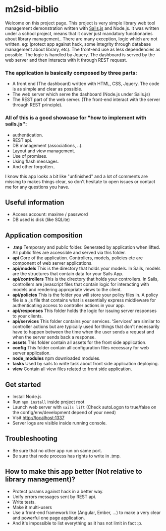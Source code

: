 # m2sid-biblio

Welcome on this project page. This project is very simple library web tool management demonstration written with [Sails.js](http://sailsjs.org) and Node.js.
It was written under a school project, means that it cover just mandatory functionaries about library management.. 
There are many exception, logic which are not written. eg: (protect app against hack, some integrity through database management about library, etc).
The front-end use as less dependencies as possible. The logic is handled by Jquery. The dashboard is served by the web server and then interacts with it through REST request.

### The application is basically composed by three parts:
- A front end (The dashboard) written with HTML, CSS, Jquery. The code is as simple and clear as possible.
- The web server which serve the dashboard (Node.js under Sails.js)
- The REST part of the web server. (The front-end interact with the server through REST principle).

### All of this is a good showcase for "how to implement with sails.js":
- authentication.
- REST api.
- DB management (associations, ..).
- Layout and view management.
- Use of promises.
- Using flash messages.
- And other forgotten..

I know this app looks a bit like "unfinished" and a lot of comments are missing to makes things clear, so don't hesitate to open issues or contact me for any questions you have.

## Useful information
- Access account: maxime / password
- DB used is disk (like SQLite)

## Application composition
- **.tmp** Temporary and public folder. Generated by application when lifted. All public files are accessible and served via this folder.
- **api** Core of the application. Controllers, models, policies etc are component of web server applications.
- **api/models** This is the directory that holds your models. In Sails, models are the structures that contain data for your Sails App.
- **api/controllers** This is the directory that holds your controllers. In Sails, controllers are javascript files that contain logic for interacting with models and rendering appropriate views to the client.
- **api/policies** This is the folder you will store your policy files in. A policy file is a .js file that contains what is essentially express middleware for authenticating access to controller actions in your app.
- **api/responses** This folder holds the logic for issuing server responses to your clients.
- **api/services** This folder contains your services. 'Services' are similar to controller actions but are typically used for things that don't necessarily have to happen between the time when the user sends a request and when the server sends back a response.
- **assets** This folder contain all assets for the front side application.
- **config** This folder contain all configuration files necessary for web server application.
- **node_modules** npm downloaded modules.
- **tasks** Used by sails to write task about front side application deploying.
- **view** Contain all view files related to front side application.

## Get started
- Install Node.js
- Run `npm install` inside project root
- Launch web server with `sails lift` (Check autoLogon to true/false on the config/env/development depend of your need)
- Visit [http://localhost:1337](http://localhost:1337)
- Server logs are visible inside running console.

## Troubleshooting
- Be sure that no other app run on same port.
- Be sure that node process has rights to write in .tmp.

## How to make this app better (Not relative to library management)?
- Protect params against hack in a better way.
- Unify errors messages sent by REST api.
- Write tests.
- Make it multi-users
- Use a front-end framework like (Angular, Ember, ...) to make a very clear and powerful one page application.
- And it's impossible to list everything as it has not limit in fact :p.
